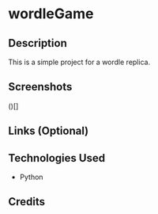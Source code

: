 # wordleGame

## Description
This is a simple project for a wordle replica.

## Screenshots
()[]

## Links (Optional)

## Technologies Used

- Python

## Credits
